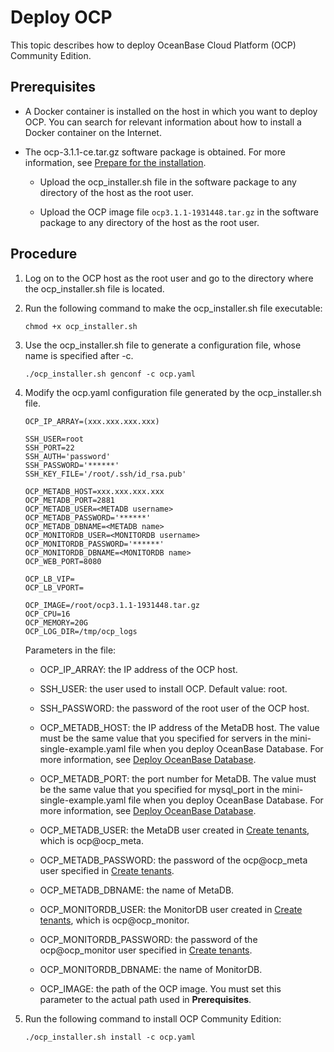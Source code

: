 Deploy OCP 
===============================

This topic describes how to deploy OceanBase Cloud Platform (OCP) Community Edition. 

Prerequisites 
----------------------------------

* A Docker container is installed on the host in which you want to deploy OCP. You can search for relevant information about how to install a Docker container on the Internet.

  




<!-- -->

* The ocp-3.1.1-ce.tar.gz software package is obtained. For more information, see [Prepare for the installation](../2.deployment-guide/4.installation-preparation.md). 

  * Upload the ocp_installer.sh file in the software package to any directory of the host as the root user.

    
  
  * Upload the OCP image file `ocp3.1.1-1931448.tar.gz` in the software package to any directory of the host as the root user.

    
  

  




Procedure 
------------------------------

1. Log on to the OCP host as the root user and go to the directory where the ocp_installer.sh file is located.

   

2. Run the following command to make the ocp_installer.sh file executable: 

   ```shell
   chmod +x ocp_installer.sh
   ```

   

3. Use the ocp_installer.sh file to generate a configuration file, whose name is specified after -c. 

   ```shell
   ./ocp_installer.sh genconf -c ocp.yaml
   ```

   

4. Modify the ocp.yaml configuration file generated by the ocp_installer.sh file. 

   ```shell
   OCP_IP_ARRAY=(xxx.xxx.xxx.xxx)
   
   SSH_USER=root
   SSH_PORT=22
   SSH_AUTH='password'
   SSH_PASSWORD='******'
   SSH_KEY_FILE='/root/.ssh/id_rsa.pub'
   
   OCP_METADB_HOST=xxx.xxx.xxx.xxx
   OCP_METADB_PORT=2881
   OCP_METADB_USER=<METADB username>
   OCP_METADB_PASSWORD='******'
   OCP_METADB_DBNAME=<METADB name>
   OCP_MONITORDB_USER=<MONITORDB username>
   OCP_MONITORDB_PASSWORD='******'
   OCP_MONITORDB_DBNAME=<MONITORDB name>
   OCP_WEB_PORT=8080
   
   OCP_LB_VIP=
   OCP_LB_VPORT=
   
   OCP_IMAGE=/root/ocp3.1.1-1931448.tar.gz
   OCP_CPU=16
   OCP_MEMORY=20G
   OCP_LOG_DIR=/tmp/ocp_logs
   ```

   

   Parameters in the file:
   * OCP_IP_ARRAY: the IP address of the OCP host.

     
   
   * SSH_USER: the user used to install OCP. Default value: root.

     
   
   * SSH_PASSWORD: the password of the root user of the OCP host.

     
   
   * OCP_METADB_HOST: the IP address of the MetaDB host. The value must be the same value that you specified for servers in the mini-single-example.yaml file when you deploy OceanBase Database. For more information, see [Deploy OceanBase Database](5.prepare-metadb-and-monitordb/2.deploy-the-oceanbase-database.md).

     
   
   * OCP_METADB_PORT: the port number for MetaDB. The value must be the same value that you specified for mysql_port in the mini-single-example.yaml file when you deploy OceanBase Database. For more information, see [Deploy OceanBase Database](5.prepare-metadb-and-monitordb/2.deploy-the-oceanbase-database.md).

     
   
   * OCP_METADB_USER: the MetaDB user created in [Create tenants](5.prepare-metadb-and-monitordb/3.deploy-create-a-tenant.md), which is ocp@ocp_meta.

     
   
   * OCP_METADB_PASSWORD: the password of the ocp@ocp_meta user specified in [Create tenants](5.prepare-metadb-and-monitordb/3.deploy-create-a-tenant.md).

     
   
   * OCP_METADB_DBNAME: the name of MetaDB.

     
   
   * OCP_MONITORDB_USER: the MonitorDB user created in [Create tenants](5.prepare-metadb-and-monitordb/3.deploy-create-a-tenant.md), which is ocp@ocp_monitor.

     
   
   * OCP_MONITORDB_PASSWORD: the password of the ocp@ocp_monitor user specified in [Create tenants](5.prepare-metadb-and-monitordb/3.deploy-create-a-tenant.md).

     
   
   * OCP_MONITORDB_DBNAME: the name of MonitorDB.

     
   
   * OCP_IMAGE: the path of the OCP image. You must set this parameter to the actual path used in **Prerequisites**.

     
   

   

5. Run the following command to install OCP Community Edition: 

   ```shell
   ./ocp_installer.sh install -c ocp.yaml
   ```

   



